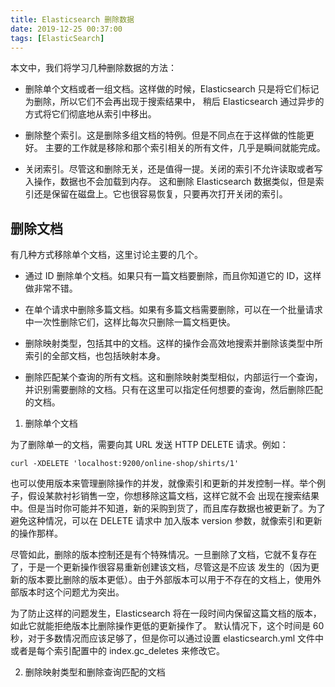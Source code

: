 ```yaml
---
title: Elasticsearch 删除数据
date: 2019-12-25 00:37:00
tags: [ElasticSearch]
---
```


本文中，我们将学习几种删除数据的方法：

* 删除单个文档或者一组文档。这样做的时候，Elasticsearch 只是将它们标记为删除，所以它们不会再出现于搜索结果中，
稍后 Elasticsearch 通过异步的方式将它们彻底地从索引中移出。

* 删除整个索引。这是删除多组文档的特例。但是不同点在于这样做的性能更好。
主要的工作就是移除和那个索引相关的所有文件，几乎是瞬间就能完成。

* 关闭索引。尽管这和删除无关，还是值得一提。关闭的索引不允许读取或者写入操作，数据也不会加载到内存。
这和删除 Elasticsearch 数据类似，但是索引还是保留在磁盘上。它也很容易恢复，只要再次打开关闭的索引。


## 删除文档

有几种方式移除单个文档，这里讨论主要的几个。

* 通过 ID 删除单个文档。如果只有一篇文档要删除，而且你知道它的 ID，这样做非常不错。

* 在单个请求中删除多篇文档。如果有多篇文档需要删除，可以在一个批量请求中一次性删除它们，这样比每次只删除一篇文档更快。

* 删除映射类型，包括其中的文档。这样的操作会高效地搜索并删除该类型中所索引的全部文档，也包括映射本身。

* 删除匹配某个查询的所有文档。这和删除映射类型相似，内部运行一个查询，并识别需要删除的文档。只有在这里可以指定任何想要的查询，然后删除匹配的文档。


1. 删除单个文档

为了删除单一的文档，需要向其 URL 发送 HTTP DELETE 请求。例如：

```
curl -XDELETE 'localhost:9200/online-shop/shirts/1'
```

也可以使用版本来管理删除操作的并发，就像索引和更新的并发控制一样。举个例子，假设某款衬衫销售一空，你想移除这篇文档，这样它就不会
出现在搜索结果中。但是当时你可能并不知道，新的采购到货了，而且库存数据也被更新了。为了避免这种情况，可以在 DELETE 请求中
加入版本 version 参数，就像索引和更新的操作那样。

尽管如此，删除的版本控制还是有个特殊情况。一旦删除了文档，它就不复存在了，于是一个更新操作很容易重新创建该文档，尽管这是不应该
发生的（因为更新的版本要比删除的版本更低）。由于外部版本可以用于不存在的文档上，使用外部版本时这个问题尤为突出。

为了防止这样的问题发生，Elasticsearch 将在一段时间内保留这篇文档的版本，如此它就能拒绝版本比删除操作更低的更新操作了。
默认情况下，这个时间是 60 秒，对于多数情况而应该足够了，但是你可以通过设置 elasticsearch.yml 文件中或者是每个索引配置中的
index.gc_deletes 来修改它。


2. 删除映射类型和删除查询匹配的文档


